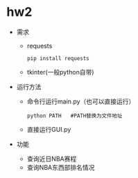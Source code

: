 # hw2
- 需求
  - requests
  
      ```
      pip install requests 
      ```
  
      
  
  - tkinter(一般python自带)
- 运行方法
  
  - 命令行运行main.py（也可以直接运行）
  
      ```
      python PATH   #PATH替换为文件地址
      ```
  
  - 直接运行GUI.py

- 功能
    - 查询近日NBA赛程
    - 查询NBA东西部排名情况

